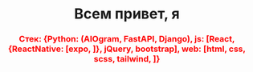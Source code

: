<h1 align="center">Всем привет, я <font color="red"Артём 
<img src="https://github.com/blackcater/blackcater/raw/main/images/Hi.gif" height="32"/></h1>
<h3 align="center">Стек: {Python: (AIOgram, FastAPI, Django), js: [React, {ReactNative: [expo, ]}, jQuery, bootstrap], web: [html, css, scss, tailwind, ]}</h3>
